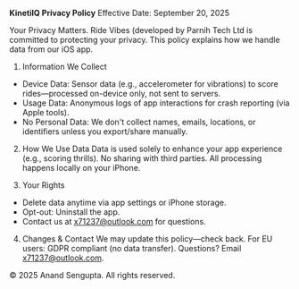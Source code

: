 **KinetiIQ Privacy Policy**
Effective Date: September 20, 2025

Your Privacy Matters. Ride Vibes (developed by Parnih Tech Ltd is committed to protecting your privacy. This policy explains how we handle data from our iOS app.

1. Information We Collect
- Device Data: Sensor data (e.g., accelerometer for vibrations) to score rides—processed on-device only, not sent to servers.
- Usage Data: Anonymous logs of app interactions for crash reporting (via Apple tools).
- No Personal Data: We don't collect names, emails, locations, or identifiers unless you export/share manually.

2. How We Use Data
Data is used solely to enhance your app experience (e.g., scoring thrills). No sharing with third parties. All processing happens locally on your iPhone.

3. Your Rights
- Delete data anytime via app settings or iPhone storage.
- Opt-out: Uninstall the app.
- Contact us at x71237@outlook.com for questions.

4. Changes & Contact
We may update this policy—check back. For EU users: GDPR compliant (no data transfer). Questions? Email x71237@outlook.com.

© 2025 Anand Sengupta. All rights reserved.
